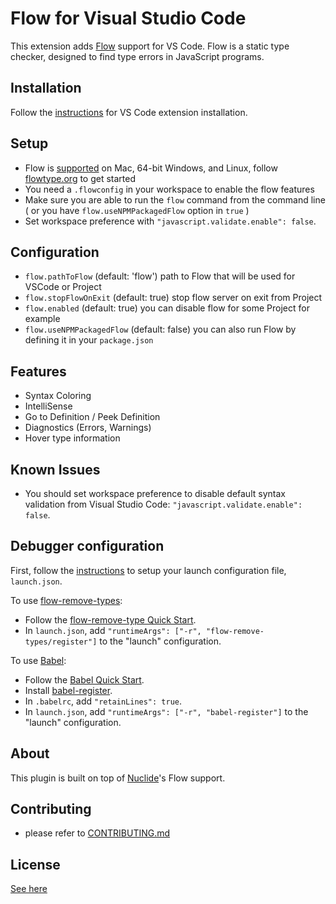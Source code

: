 # Flow for Visual Studio Code

This extension adds [Flow](http://flowtype.org) support for VS Code. Flow is a static type checker, designed to find type errors in JavaScript programs.

## Installation

Follow the [instructions](https://code.visualstudio.com/docs/editor/extension-gallery) for VS Code extension installation.

## Setup

* Flow is [supported](https://github.com/facebook/flow#requirements) on Mac, 64-bit Windows, and Linux, follow [flowtype.org](http://flowtype.org/docs/getting-started.html#_) to get started
* You need a `.flowconfig` in your workspace to enable the flow features
* Make sure you are able to run the `flow` command from the command line ( or you have `flow.useNPMPackagedFlow` option in `true` )
* Set workspace preference with `"javascript.validate.enable": false`.

## Configuration

* `flow.pathToFlow` (default: 'flow') path to Flow that will be used for VSCode or Project
* `flow.stopFlowOnExit` (default: true) stop flow server on exit from Project
* `flow.enabled` (default: true) you can disable flow for some Project for example
* `flow.useNPMPackagedFlow` (default: false) you can also run Flow by defining it in your `package.json`

## Features

* Syntax Coloring
* IntelliSense
* Go to Definition / Peek Definition
* Diagnostics (Errors, Warnings)
* Hover type information

## Known Issues

* You should set workspace preference to disable default syntax validation from Visual Studio Code: `"javascript.validate.enable": false`.

## Debugger configuration

First, follow the [instructions](https://code.visualstudio.com/Docs/editor/debugging#_launch-configurations) to setup your launch configuration file, `launch.json`.

To use [flow-remove-types](https://github.com/flowtype/flow-remove-types):

* Follow the [flow-remove-type Quick Start](https://flowtype.org/docs/running.html#flow-remove-types-quick-start).
* In `launch.json`, add `"runtimeArgs": ["-r", "flow-remove-types/register"]` to the "launch" configuration.

To use [Babel](https://babeljs.io):

* Follow the [Babel Quick Start](https://flowtype.org/docs/running.html#babel-quick-start).
* Install [babel-register](http://babeljs.io/docs/core-packages/babel-register/).
* In `.babelrc`, add `"retainLines": true`.
* In `launch.json`, add `"runtimeArgs": ["-r", "babel-register"]` to the "launch" configuration.

## About

This plugin is built on top of [Nuclide](https://github.com/facebook/nuclide)'s Flow support.

## Contributing

* please refer to [CONTRIBUTING.md](CONTRIBUTING.md)

## License
[See here](LICENSE)
